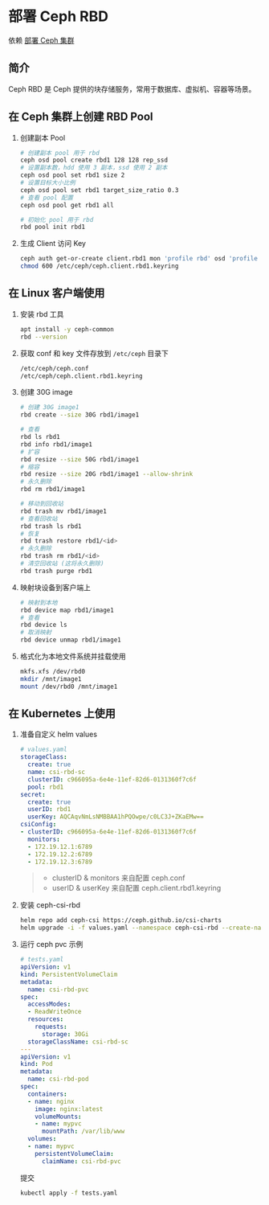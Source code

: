 # 部署 Ceph RBD

依赖 [部署 Ceph 集群](1-deploy-ceph-cluster.md)

## 简介

Ceph RBD 是 Ceph 提供的块存储服务，常用于数据库、虚拟机、容器等场景。

## 在 Ceph 集群上创建 RBD Pool

1. 创建副本 Pool 
    
    ```bash
    # 创建副本 pool 用于 rbd
    ceph osd pool create rbd1 128 128 rep_ssd
    # 设置副本数，hdd 使用 3 副本，ssd 使用 2 副本
    ceph osd pool set rbd1 size 2
    # 设置目标大小比例
    ceph osd pool set rbd1 target_size_ratio 0.3
    # 查看 pool 配置
    ceph osd pool get rbd1 all

    # 初始化 pool 用于 rbd
    rbd pool init rbd1
    ```
    
2. 生成 Client 访问 Key
    
    ```bash
    ceph auth get-or-create client.rbd1 mon 'profile rbd' osd 'profile rbd pool=rbd1' mgr 'profile rbd pool=rbd1' |tee /etc/ceph/ceph.client.rbd1.keyring
    chmod 600 /etc/ceph/ceph.client.rbd1.keyring
    ```

## 在 Linux 客户端使用

1. 安装 rbd 工具

    ```bash
    apt install -y ceph-common
    rbd --version
    ```
    
2. 获取 conf 和 key 文件存放到 `/etc/ceph` 目录下
    
    ```bash
    /etc/ceph/ceph.conf
    /etc/ceph/ceph.client.rbd1.keyring
    ```
    
3. 创建 30G image 
    
    ```bash
    # 创建 30G image1
    rbd create --size 30G rbd1/image1

    # 查看
    rbd ls rbd1
    rbd info rbd1/image1
    # 扩容
    rbd resize --size 50G rbd1/image1
    # 缩容
    rbd resize --size 20G rbd1/image1 --allow-shrink
    # 永久删除
    rbd rm rbd1/image1

    # 移动到回收站
    rbd trash mv rbd1/image1
    # 查看回收站
    rbd trash ls rbd1
    # 恢复
    rbd trash restore rbd1/<id>
    # 永久删除
    rbd trash rm rbd1/<id>
    # 清空回收站 (这将永久删除)
    rbd trash purge rbd1
    ```

4. 映射块设备到客户端上

    ```bash
    # 映射到本地
    rbd device map rbd1/image1
    # 查看
    rbd device ls
    # 取消映射
    rbd device unmap rbd1/image1
    ```

5. 格式化为本地文件系统并挂载使用

    ```bash
    mkfs.xfs /dev/rbd0
    mkdir /mnt/image1
    mount /dev/rbd0 /mnt/image1
    ```

## 在 Kubernetes 上使用

1. 准备自定义 helm values

    ```yaml
    # values.yaml
    storageClass:
      create: true
      name: csi-rbd-sc
      clusterID: c966095a-6e4e-11ef-82d6-0131360f7c6f
      pool: rbd1
    secret:
      create: true
      userID: rbd1
      userKey: AQCAqvNmLsNMBBAA1hPQOwpe/c0LC3J+ZKaEMw==
    csiConfig:
    - clusterID: c966095a-6e4e-11ef-82d6-0131360f7c6f
      monitors:
      - 172.19.12.1:6789
      - 172.19.12.2:6789
      - 172.19.12.3:6789
    ```

    > * clusterID & monitors 来自配置 ceph.conf
    > * userID & userKey 来自配置 ceph.client.rbd1.keyring

2. 安装 ceph-csi-rbd

    ```bash
    helm repo add ceph-csi https://ceph.github.io/csi-charts
    helm upgrade -i -f values.yaml --namespace ceph-csi-rbd --create-namespace ceph-csi-rbd ceph-csi/ceph-csi-rbd
    ```

3. 运行 ceph pvc 示例

    ```yaml
    # tests.yaml
    apiVersion: v1
    kind: PersistentVolumeClaim
    metadata:
      name: csi-rbd-pvc
    spec:
      accessModes:
      - ReadWriteOnce
      resources:
        requests:
          storage: 30Gi
      storageClassName: csi-rbd-sc
    ---
    apiVersion: v1
    kind: Pod
    metadata:
      name: csi-rbd-pod
    spec:
      containers:
      - name: nginx
        image: nginx:latest
        volumeMounts:
        - name: mypvc
          mountPath: /var/lib/www
      volumes:
      - name: mypvc
        persistentVolumeClaim:
          claimName: csi-rbd-pvc
    ```

    提交

    ```bash
    kubectl apply -f tests.yaml
    ```


    